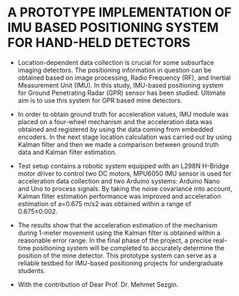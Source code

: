 # A PROTOTYPE IMPLEMENTATION OF IMU BASED POSITIONING SYSTEM FOR HAND-HELD DETECTORS

* Location-dependent data collection is crucial for some subsurface imaging detectors. The positioning information in question can be obtained based on image processing, Radio Frequency (RF), and Inertial Measurement Unit (IMU). In this study, IMU-based positioning system for Ground Penetrating Radar (GPR) sensor has been studied. Ultimate aim is to use this system for GPR based mine detectors.

* In order to obtain ground truth for acceleration values, IMU module was placed on a four-wheel mechanism and the acceleration data was obtained and registered by using the data coming from embedded encoders. In the next stage location calculation was carried out by using Kalman filter and then we made a comparison between ground truth data and Kalman filter estimation.
 
* Test setup contains a robotic system equipped with an L298N H-Bridge motor driver to control two DC motors,  MPU6050 IMU sensor is used for acceleration data collection and two Arduino systems: Arduino Nano and Uno to process signals. By taking the noise covariance into account, Kalman filter estimation performance was improved and acceleration estimation of  a=0.675 m/s2 was obtained within a range of 0.675±0.002.
 
* The results show that the acceleration estimation of the mechanism during 1-meter movement using the Kalman filter is obtained within a reasonable error range. In the final phase of the project, a precise real-time positioning system will be completed to accurately determine the position of the mine detector. This prototype system can serve as a reliable testbed for IMU-based positioning projects for undergraduate students.

* With the contribution of Dear Prof. Dr. Mehmet Sezgin.
